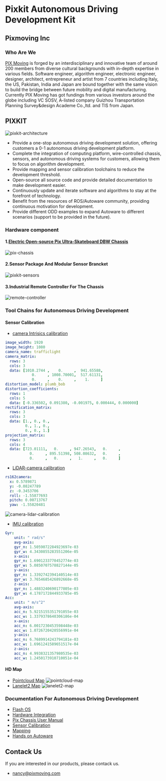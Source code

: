 <!--
 Copyright 2023 Pixmoving, Inc.
 
 Licensed under the Apache License, Version 2.0 (the "License");
 you may not use this file except in compliance with the License.
 You may obtain a copy of the License at
 
     http://www.apache.org/licenses/LICENSE-2.0
 
 Unless required by applicable law or agreed to in writing, software
 distributed under the License is distributed on an "AS IS" BASIS,
 WITHOUT WARRANTIES OR CONDITIONS OF ANY KIND, either express or implied.
 See the License for the specific language governing permissions and
 limitations under the License.
-->

# Pixkit Autonomous Driving Development Kit 
## Pixmoving Inc

### Who Are We
[PIX Moving](http://www.pixmoving.city) is forged by an interdisciplinary and innovative team of around 200 members from diverse cultural backgrounds with in-depth expertise in various fields.  Software engineer, algorithm engineer, electronic engineer, designer, architect, entrepreneur and artist from 7 countries including Italy, the US, Pakistan, India and Japan are bound together with the same vision to build the bridge between future mobility and digital manufacturing. Currently PIX Moving has got fundings from various investors around the globe including VC SOSV, A-listed company Guizhou Transportation Planning Survey&design Academe Co.,ltd. and TIS from Japan. 

## PIXKIT
![pixkit-architecture](./images/pixkit-architecture.jpg)

- Provide a one-stop autonomous driving development solution, offering customers a 0-1 autonomous driving development platform.
- Complete the integration of computing platform, wire-controlled chassis, sensors, and autonomous driving systems for customers, allowing them to focus on algorithm development.
- Provide mapping and sensor calibration toolchains to reduce the development threshold.
- Open-source all source code and provide detailed documentation to make development easier.
- Continuously update and iterate software and algorithms to stay at the forefront of technology.
- Benefit from the resources of ROS/Autoware community, providing continuous motivation for development.
- Provide different ODD examples to expand Autoware to different scenarios (support to be provided in the future).

### Hardware component

#### 1.[Electric Open-source Pix Ultra-Skateboard DBW Chassis](http://www.pixmoving.city/?page_id=673)
![pix-chassis](./images/pix-chassis.jpg)
#### 2.Sensor Package And Modular Sensor Brancket
![pixkit-sensors](./images/pixkit-sensors.jpg)
#### 3.Industrial Remote Controller For The Chassis
![remote-controller](./images/remote-controller.jpg)

### Tool Chains for Autonomous Driving Development
#### Sensor Calibration
- [camera Intrisics calibration](./sensor-calibration/camera-intrisics-calibration.md)
````yaml
image_width: 1920
image_height: 1080
camera_name: trafficlight
camera_matrix:
  rows: 3
  cols: 3
  data: [1010.2744 ,    0.     ,  941.65588,
            0.     , 1008.70001,  517.61131,
            0.     ,    0.     ,    1.     ]
distortion_model: plumb_bob
distortion_coefficients:
  rows: 1
  cols: 5
  data: [-0.336502, 0.091380, -0.001975, 0.000444, 0.000000]
rectification_matrix:
  rows: 3
  cols: 3
  data: [1., 0., 0.,
         0., 1., 0.,
         0., 0., 1.]
projection_matrix:
  rows: 3
  cols: 4
  data: [723.01111,   0.     , 947.26543,   0.     ,
           0.     , 895.51398, 508.08632,   0.     ,
           0.     ,   0.     ,   1.     ,   0.     ]
````
- [LiDAR-camera calibration](./sensor-calibration/LiDAR-camera-calibration.md)
```yaml
rs162camera:
  x: 0.5789871
  y: -0.08247789
  z: -0.3453706
  roll: -1.55877693
  pitch: 0.00713767
  yaw: -1.55820481
```
![camera-lidar-calibration](./sensor-calibration/image/lidar2camera/cali_result.jpg)
- [IMU calibration](./sensor-calibration/IMU-calibration.md)
```yaml
Gyr:
    unit: " rad/s"
    avg-axis:
    gyr_n: 1.5059072284923697e-03
    gyr_w: 4.3430855283551206e-05
    x-axis:
    gyr_n: 1.6901233770452774e-03
    gyr_w: 5.0850707578827144e-05
    y-axis:
    gyr_n: 1.3392742394140514e-03
    gyr_w: 3.7654685426892668e-05
    z-axis:
    gyr_n: 1.4883240690177805e-03
    gyr_w: 4.1787172844933785e-05
Acc:
    unit: " m/s^2"
    avg-axis:
    acc_n: 5.9215155351791055e-03
    acc_w: 1.3379378640306186e-04
    x-axis:
    acc_n: 6.0017230453598448e-03
    acc_w: 1.0726720420556991e-04
    y-axis:
    acc_n: 6.7689914243794181e-03
    acc_w: 1.6961241589651517e-04
    z-axis:
    acc_n: 4.9938321357980535e-03
    acc_w: 1.2450173910710051e-04
```

#### HD Map 
- [Pointcloud Map](./mapping/pointcloud-map.md)
![pointcloud-map](./images/pointcloud-map.jpg)
- [Lanelet2 Map](./mapping/lanelet2-map.md)
![lanelet2-map](./images/lanelet2-map.jpg)

### Documentation For Autonomous Driving Development
- [Flash OS](./flash-operating-system/flash-OS-image.md)
- [Hardware Integration](./install-sensors/index.md)
- [Pix Chassis User Manual](./pix-chassis-user-manual/index.md)
- [Sensor Calibration](./sensor-calibration/IMU-calibration.md)
- [Mapping](./mapping/index.md)
- [Hands on Autoware](./hands-on-Autoware/launch-autoware.md)

## Contack Us
If you are interested in our products, please contack us.

- <nancy@pixmoving.com>
